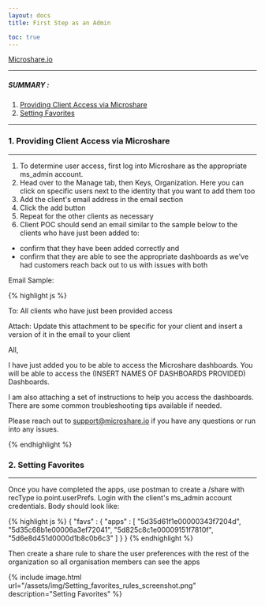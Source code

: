 ```yaml
---
layout: docs
title: First Step as an Admin

toc: true
---
```


[Microshare.io](https://microshare.io)

---------------------------------------

##### SUMMARY : 

1. [Providing Client Access via Microshare](./#1-part-A)
2. [Setting Favorites](./#2-part-2)


---------------------------------------



### 1. Providing Client Access via Microshare
---------------------------------------

1. To determine user access, first log into Microshare as the appropriate ms_admin account. 
2. Head over to the Manage tab, then Keys, Organization. Here you can click on specific users next to the identity that you want to add them too 
3. Add the client's email address in the email section
4. Click the add button 
5. Repeat for the other clients as necessary 
6. Client POC should send an email similar to the sample below to the clients who have just been added to:
* confirm that they have been added correctly and 
* confirm that they are able to see the appropriate dashboards as we've had customers reach back out to us with issues with both 

Email Sample: 

 
{% highlight js %}

To: All clients who have just been provided access 

Attach: Update this attachment to be specific for your client and insert a version of it in the email to your client  

All, 

 
I have just added you to be able to access the Microshare dashboards.  You will be able to access the (INSERT NAMES OF DASHBOARDS PROVIDED) Dashboards. 

I am also attaching a set of instructions to help you access the dashboards.  There are some common troubleshooting tips available if needed. 

 
Please reach out to support@microshare.io if you have any questions or run into any issues. 

{% endhighlight %}

### 2. Setting Favorites
---------------------------------------

Once you have completed the apps, use postman to create a /share with recType io.point.userPrefs. Login with the client's ms_admin account credentials.  Body should look like: 

{% highlight js %}
  { 
    "favs" : { 
      "apps" : 
        [ 
          "5d35d61f1e00000343f7204d", 
          "5d35c68b1e00006a3ef72041", 
          "5d825c8c1e00009151f7810f", 
          "5d6e8d451d0000d1b8c0b6c3" 
        ] 
    }
  } 
{% endhighlight %}

Then create a share rule to share the user preferences with the rest of the organization so all organisation members can see the apps

{% include image.html url="/assets/img/Setting_favorites_rules_screenshot.png" description="Setting Favorites" %}


